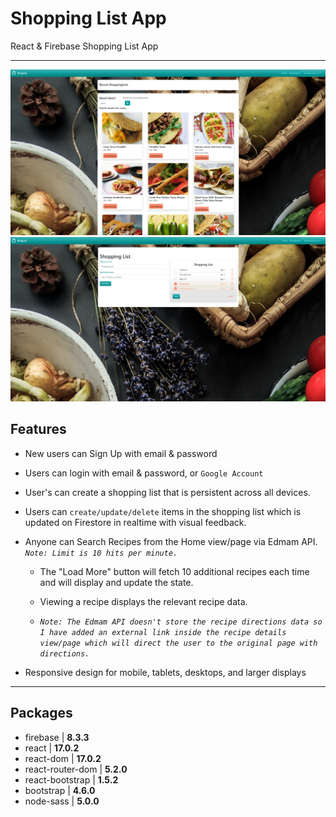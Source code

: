 # Shopping List App

React &amp; Firebase Shopping List App

---

![Image of Recipe List View](https://github.com/JosephThomasVasquez/Portfolio-2020/blob/master/images/SimpleShop1.jpg)
![Image of Shopping List View](https://github.com/JosephThomasVasquez/Portfolio-2020/blob/master/images/SimpleShop2.jpg)

## Features

- New users can Sign Up with email & password
- Users can login with email & password, or `Google Account`
- User's can create a shopping list that is persistent across all devices.
- Users can `create/update/delete` items in the shopping list which is updated on Firestore in realtime with visual feedback.
- Anyone can Search Recipes from the Home view/page via Edmam API. _`Note: Limit is 10 hits per minute.`_

  - The "Load More" button will fetch 10 additional recipes each time and will display and update the state.
  - Viewing a recipe displays the relevant recipe data.

  - _`Note: The Edmam API doesn't store the recipe directions data so I have added an external link inside the recipe details view/page which will direct the user to the original page with directions.`_

- Responsive design for mobile, tablets, desktops, and larger displays

---

## Packages

- firebase | **8.3.3**
- react | **17.0.2**
- react-dom | **17.0.2**
- react-router-dom | **5.2.0**
- react-bootstrap | **1.5.2**
- bootstrap | **4.6.0**
- node-sass | **5.0.0**

